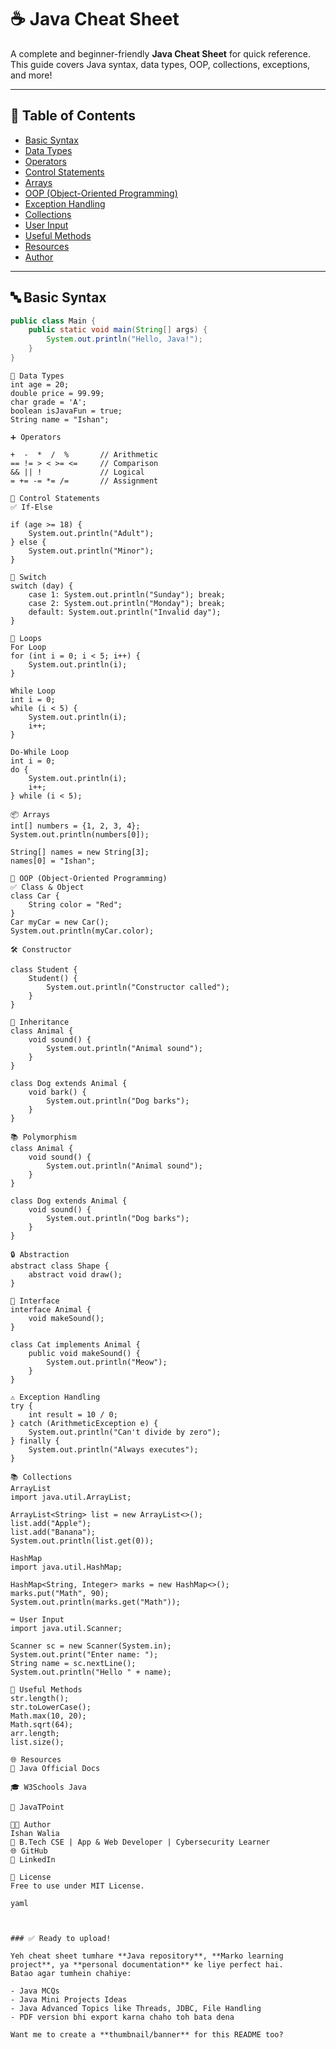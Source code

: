 # ☕ Java Cheat Sheet

A complete and beginner-friendly **Java Cheat Sheet** for quick reference. This guide covers Java syntax, data types, OOP, collections, exceptions, and more!

---

## 📌 Table of Contents

- [Basic Syntax](#-basic-syntax)
- [Data Types](#-data-types)
- [Operators](#-operators)
- [Control Statements](#-control-statements)
- [Arrays](#-arrays)
- [OOP (Object-Oriented Programming)](#-oop-object-oriented-programming)
- [Exception Handling](#-exception-handling)
- [Collections](#-collections)
- [User Input](#-user-input)
- [Useful Methods](#-useful-methods)
- [Resources](#-resources)
- [Author](#-author)

---

## 🔤 Basic Syntax

```java
public class Main {
    public static void main(String[] args) {
        System.out.println("Hello, Java!");
    }
}
```
```
🔢 Data Types
int age = 20;
double price = 99.99;
char grade = 'A';
boolean isJavaFun = true;
String name = "Ishan";
```
```
➕ Operators

+  -  *  /  %       // Arithmetic
== != > < >= <=     // Comparison
&& || !             // Logical
= += -= *= /=       // Assignment
```
```
🔁 Control Statements
✅ If-Else

if (age >= 18) {
    System.out.println("Adult");
} else {
    System.out.println("Minor");
}
```
```
🔄 Switch
switch (day) {
    case 1: System.out.println("Sunday"); break;
    case 2: System.out.println("Monday"); break;
    default: System.out.println("Invalid day");
}
```
```
🔂 Loops
For Loop
for (int i = 0; i < 5; i++) {
    System.out.println(i);
}
```
```
While Loop
int i = 0;
while (i < 5) {
    System.out.println(i);
    i++;
}
```
```
Do-While Loop
int i = 0;
do {
    System.out.println(i);
    i++;
} while (i < 5);
```
```
📦 Arrays
int[] numbers = {1, 2, 3, 4};
System.out.println(numbers[0]);

String[] names = new String[3];
names[0] = "Ishan";
```
```
🧱 OOP (Object-Oriented Programming)
✅ Class & Object
class Car {
    String color = "Red";
}
Car myCar = new Car();
System.out.println(myCar.color);
```
```
🛠 Constructor

class Student {
    Student() {
        System.out.println("Constructor called");
    }
}
```
```
🧬 Inheritance
class Animal {
    void sound() {
        System.out.println("Animal sound");
    }
}

class Dog extends Animal {
    void bark() {
        System.out.println("Dog barks");
    }
}
```
```
📚 Polymorphism
class Animal {
    void sound() {
        System.out.println("Animal sound");
    }
}

class Dog extends Animal {
    void sound() {
        System.out.println("Dog barks");
    }
}

```
```
🔒 Abstraction
abstract class Shape {
    abstract void draw();
}
```

```
📡 Interface
interface Animal {
    void makeSound();
}

class Cat implements Animal {
    public void makeSound() {
        System.out.println("Meow");
    }
}
```
```
⚠️ Exception Handling
try {
    int result = 10 / 0;
} catch (ArithmeticException e) {
    System.out.println("Can't divide by zero");
} finally {
    System.out.println("Always executes");
}
```
```
📚 Collections
ArrayList
import java.util.ArrayList;

ArrayList<String> list = new ArrayList<>();
list.add("Apple");
list.add("Banana");
System.out.println(list.get(0));
```
```
HashMap
import java.util.HashMap;

HashMap<String, Integer> marks = new HashMap<>();
marks.put("Math", 90);
System.out.println(marks.get("Math"));
```
```
⌨️ User Input
import java.util.Scanner;

Scanner sc = new Scanner(System.in);
System.out.print("Enter name: ");
String name = sc.nextLine();
System.out.println("Hello " + name);
```
```
🧠 Useful Methods
str.length();
str.toLowerCase();
Math.max(10, 20);
Math.sqrt(64);
arr.length;
list.size();
```
```
🌐 Resources
📖 Java Official Docs

🎓 W3Schools Java

🔗 JavaTPoint
```
```  
👨‍💻 Author
Ishan Walia
🚀 B.Tech CSE | App & Web Developer | Cybersecurity Learner
🌐 GitHub
🔗 LinkedIn
```
```
📄 License
Free to use under MIT License.
```
```
yaml



### ✅ Ready to upload!

Yeh cheat sheet tumhare **Java repository**, **Marko learning project**, ya **personal documentation** ke liye perfect hai.  
Batao agar tumhein chahiye:

- Java MCQs  
- Java Mini Projects Ideas  
- Java Advanced Topics like Threads, JDBC, File Handling  
- PDF version bhi export karna chaho toh bata dena

Want me to create a **thumbnail/banner** for this README too?

```






